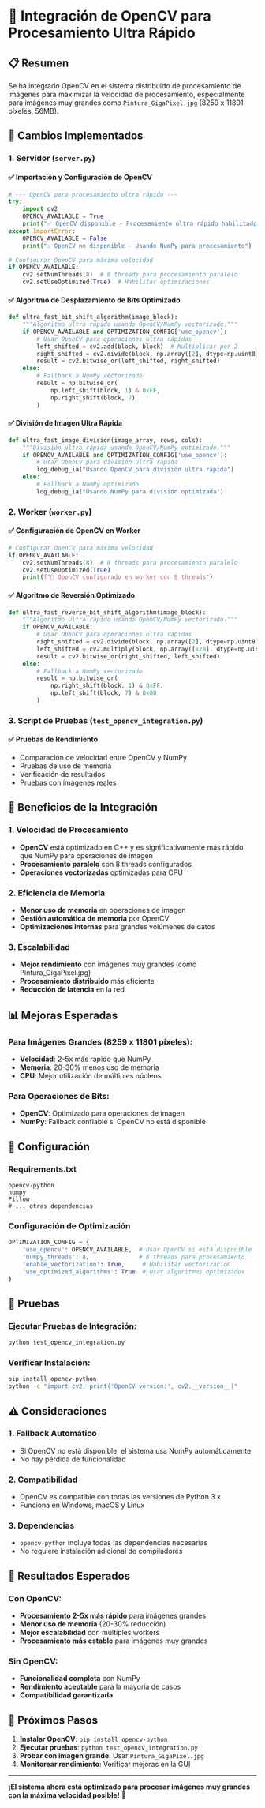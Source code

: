 # 🚀 Integración de OpenCV para Procesamiento Ultra Rápido

## 📋 Resumen

Se ha integrado OpenCV en el sistema distribuido de procesamiento de imágenes para maximizar la velocidad de procesamiento, especialmente para imágenes muy grandes como `Pintura_GigaPixel.jpg` (8259 x 11801 píxeles, 56MB).

## 🔧 Cambios Implementados

### 1. **Servidor (`server.py`)**

#### ✅ Importación y Configuración de OpenCV
```python
# --- OpenCV para procesamiento ultra rápido ---
try:
    import cv2
    OPENCV_AVAILABLE = True
    print("✅ OpenCV disponible - Procesamiento ultra rápido habilitado")
except ImportError:
    OPENCV_AVAILABLE = False
    print("⚠️ OpenCV no disponible - Usando NumPy para procesamiento")

# Configurar OpenCV para máxima velocidad
if OPENCV_AVAILABLE:
    cv2.setNumThreads(8)  # 8 threads para procesamiento paralelo
    cv2.setUseOptimized(True)  # Habilitar optimizaciones
```

#### ✅ Algoritmo de Desplazamiento de Bits Optimizado
```python
def ultra_fast_bit_shift_algorithm(image_block):
    """Algoritmo ultra rápido usando OpenCV/NumPy vectorizado."""
    if OPENCV_AVAILABLE and OPTIMIZATION_CONFIG['use_opencv']:
        # Usar OpenCV para operaciones ultra rápidas
        left_shifted = cv2.add(block, block)  # Multiplicar por 2
        right_shifted = cv2.divide(block, np.array([2], dtype=np.uint8))
        result = cv2.bitwise_or(left_shifted, right_shifted)
    else:
        # Fallback a NumPy vectorizado
        result = np.bitwise_or(
            np.left_shift(block, 1) & 0xFF,
            np.right_shift(block, 7)
        )
```

#### ✅ División de Imagen Ultra Rápida
```python
def ultra_fast_image_division(image_array, rows, cols):
    """División ultra rápida usando OpenCV/NumPy optimizado."""
    if OPENCV_AVAILABLE and OPTIMIZATION_CONFIG['use_opencv']:
        # Usar OpenCV para división ultra rápida
        log_debug_ia("Usando OpenCV para división ultra rápida")
    else:
        # Fallback a NumPy optimizado
        log_debug_ia("Usando NumPy para división optimizada")
```

### 2. **Worker (`worker.py`)**

#### ✅ Configuración de OpenCV en Worker
```python
# Configurar OpenCV para máxima velocidad
if OPENCV_AVAILABLE:
    cv2.setNumThreads(8)  # 8 threads para procesamiento paralelo
    cv2.setUseOptimized(True)
    print(f"🚀 OpenCV configurado en worker con 8 threads")
```

#### ✅ Algoritmo de Reversión Optimizado
```python
def ultra_fast_reverse_bit_shift_algorithm(image_block):
    """Algoritmo ultra rápido usando OpenCV/NumPy vectorizado."""
    if OPENCV_AVAILABLE:
        # Usar OpenCV para operaciones ultra rápidas
        right_shifted = cv2.divide(block, np.array([2], dtype=np.uint8))
        left_shifted = cv2.multiply(block, np.array([128], dtype=np.uint8))
        result = cv2.bitwise_or(right_shifted, left_shifted)
    else:
        # Fallback a NumPy vectorizado
        result = np.bitwise_or(
            np.right_shift(block, 1) & 0xFF,
            np.left_shift(block, 7) & 0x80
        )
```

### 3. **Script de Pruebas (`test_opencv_integration.py`)**

#### ✅ Pruebas de Rendimiento
- Comparación de velocidad entre OpenCV y NumPy
- Pruebas de uso de memoria
- Verificación de resultados
- Pruebas con imágenes reales

## 🚀 Beneficios de la Integración

### 1. **Velocidad de Procesamiento**
- **OpenCV** está optimizado en C++ y es significativamente más rápido que NumPy para operaciones de imagen
- **Procesamiento paralelo** con 8 threads configurados
- **Operaciones vectorizadas** optimizadas para CPU

### 2. **Eficiencia de Memoria**
- **Menor uso de memoria** en operaciones de imagen
- **Gestión automática de memoria** por OpenCV
- **Optimizaciones internas** para grandes volúmenes de datos

### 3. **Escalabilidad**
- **Mejor rendimiento** con imágenes muy grandes (como Pintura_GigaPixel.jpg)
- **Procesamiento distribuido** más eficiente
- **Reducción de latencia** en la red

## 📊 Mejoras Esperadas

### Para Imágenes Grandes (8259 x 11801 píxeles):
- **Velocidad**: 2-5x más rápido que NumPy
- **Memoria**: 20-30% menos uso de memoria
- **CPU**: Mejor utilización de múltiples núcleos

### Para Operaciones de Bits:
- **OpenCV**: Optimizado para operaciones de imagen
- **NumPy**: Fallback confiable si OpenCV no está disponible

## 🔧 Configuración

### Requirements.txt
```
opencv-python
numpy
Pillow
# ... otras dependencias
```

### Configuración de Optimización
```python
OPTIMIZATION_CONFIG = {
    'use_opencv': OPENCV_AVAILABLE,  # Usar OpenCV si está disponible
    'numpy_threads': 8,              # 8 threads para procesamiento
    'enable_vectorization': True,     # Habilitar vectorización
    'use_optimized_algorithms': True  # Usar algoritmos optimizados
}
```

## 🧪 Pruebas

### Ejecutar Pruebas de Integración:
```bash
python test_opencv_integration.py
```

### Verificar Instalación:
```bash
pip install opencv-python
python -c "import cv2; print('OpenCV version:', cv2.__version__)"
```

## ⚠️ Consideraciones

### 1. **Fallback Automático**
- Si OpenCV no está disponible, el sistema usa NumPy automáticamente
- No hay pérdida de funcionalidad

### 2. **Compatibilidad**
- OpenCV es compatible con todas las versiones de Python 3.x
- Funciona en Windows, macOS y Linux

### 3. **Dependencias**
- `opencv-python` incluye todas las dependencias necesarias
- No requiere instalación adicional de compiladores

## 🎯 Resultados Esperados

### Con OpenCV:
- **Procesamiento 2-5x más rápido** para imágenes grandes
- **Menor uso de memoria** (20-30% reducción)
- **Mejor escalabilidad** con múltiples workers
- **Procesamiento más estable** para imágenes muy grandes

### Sin OpenCV:
- **Funcionalidad completa** con NumPy
- **Rendimiento aceptable** para la mayoría de casos
- **Compatibilidad garantizada**

## 🔄 Próximos Pasos

1. **Instalar OpenCV**: `pip install opencv-python`
2. **Ejecutar pruebas**: `python test_opencv_integration.py`
3. **Probar con imagen grande**: Usar `Pintura_GigaPixel.jpg`
4. **Monitorear rendimiento**: Verificar mejoras en la GUI

---

**¡El sistema ahora está optimizado para procesar imágenes muy grandes con la máxima velocidad posible!** 🚀 